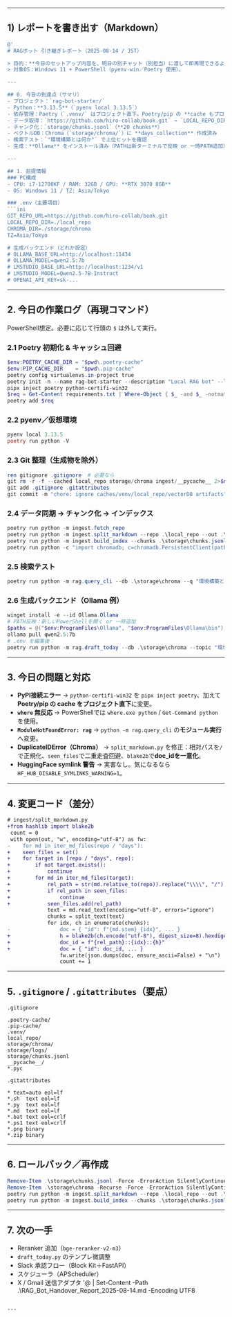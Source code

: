 
---

## 1) レポートを書き出す（Markdown）

````powershell
@'
# RAGボット 引き継ぎレポート（2025-08-14 / JST）

> 目的：**今日のセットアップ内容を、明日の別チャット（別担当）に渡して即再現できるように**まとめたドキュメント。  
> 対象OS：Windows 11 + PowerShell（pyenv-win／Poetry 使用）。

---

## 0. 今日の到達点（サマリ）
- プロジェクト：`rag-bot-starter/`
- Python：**3.13.5**（`pyenv local 3.13.5`）
- 依存管理：Poetry（`.venv/` はプロジェクト直下。Poetry/pip の **cache もプロジェクト直下**に退避）
- データ取得：`https://github.com/hiro-collab/book.git` → `LOCAL_REPO_DIR=./local_repo`
- チャンク化：`storage/chunks.jsonl`（**20 chunks**）
- ベクトルDB：Chroma（`storage/chroma/`）に **days_collection** 作成済み
- 検索テスト：`"環境構築とは何か"` で上位ヒットを確認
- 生成：**Ollama** をインストール済み（PATHは新ターミナルで反映 or 一時PATH追加）

---

## 1. 前提情報
### PC構成
- CPU: i7-12700KF / RAM: 32GB / GPU: **RTX 3070 8GB**
- OS: Windows 11 / TZ: Asia/Tokyo

### .env（主要項目）
```ini
GIT_REPO_URL=https://github.com/hiro-collab/book.git
LOCAL_REPO_DIR=./local_repo
CHROMA_DIR=./storage/chroma
TZ=Asia/Tokyo

# 生成バックエンド（どれか設定）
# OLLAMA_BASE_URL=http://localhost:11434
# OLLAMA_MODEL=qwen2.5:7b
# LMSTUDIO_BASE_URL=http://localhost:1234/v1
# LMSTUDIO_MODEL=Qwen2.5-7B-Instruct
# OPENAI_API_KEY=sk-...
````

---

## 2. 今日の作業ログ（再現コマンド）

PowerShell想定。必要に応じて行頭の `$` は外して実行。

### 2.1 Poetry 初期化 & キャッシュ回避

```powershell
$env:POETRY_CACHE_DIR = "$pwd\.poetry-cache"
$env:PIP_CACHE_DIR    = "$pwd\.pip-cache"
poetry config virtualenvs.in-project true
poetry init -n --name rag-bot-starter --description "Local RAG bot" --license MIT
pipx inject poetry python-certifi-win32
$req = Get-Content requirements.txt | Where-Object { $_ -and $_ -notmatch '^\s*#' }
poetry add $req
```

### 2.2 pyenv／仮想環境

```powershell
pyenv local 3.13.5
poetry run python -V
```

### 2.3 Git 整理（生成物を除外）

```powershell
ren gitignore .gitignore  # 必要なら
git rm -r -f --cached local_repo storage/chroma ingest/__pycache__ 2>$null
git add .gitignore .gitattributes
git commit -m "chore: ignore caches/venv/local_repo/vectorDB artifacts"  # 任意
```

### 2.4 データ同期 → チャンク化 → インデックス

```powershell
poetry run python -m ingest.fetch_repo
poetry run python -m ingest.split_markdown --repo .\local_repo --out .\storage\chunks.jsonl
poetry run python -m ingest.build_index --chunks .\storage\chunks.jsonl --db .\storage\chroma
poetry run python -c "import chromadb; c=chromadb.PersistentClient(path=r'.\storage\chroma'); print([col.name for col in c.list_collections()])"
```

### 2.5 検索テスト

```powershell
poetry run python -m rag.query_cli --db .\storage\chroma --q "環境構築とは何か"
```

### 2.6 生成バックエンド（Ollama 例）

```powershell
winget install -e --id Ollama.Ollama
# PATH反映：新しいPowerShellを開く or 一時追加
$paths = @("$env:ProgramFiles\Ollama", "$env:ProgramFiles\Ollama\bin"); foreach ($p in $paths) { if (Test-Path $p) { $env:PATH = "$p;$env:PATH" } }
ollama pull qwen2.5:7b
# .env を編集後：
poetry run python -m rag.draft_today --db .\storage\chroma --topic "環境の勉強"
```

---

## 3. 今日の問題と対応

* **PyPI接続エラー** → `python-certifi-win32` を `pipx inject poetry`、加えて **Poetry/pip の cache をプロジェクト直下**に変更。
* **`where` 無反応** → PowerShellでは `where.exe python` / `Get-Command python` を使用。
* **`ModuleNotFoundError: rag`** → `python -m rag.query_cli` の**モジュール実行**へ変更。
* **DuplicateIDError（Chroma）** → `split_markdown.py` を修正：相対パスを`/`で正規化、`seen_files`で二重走査回避、`blake2b`で**doc\_idを一意化**。
* **HuggingFace symlink 警告** → 実害なし。気になるなら `HF_HUB_DISABLE_SYMLINKS_WARNING=1`。

---

## 4. 変更コード（差分）

```diff
# ingest/split_markdown.py
+from hashlib import blake2b
 count = 0
 with open(out, "w", encoding="utf-8") as fw:
-    for md in iter_md_files(repo / "days"):
+    seen_files = set()
+    for target in [repo / "days", repo]:
+        if not target.exists():
+            continue
+        for md in iter_md_files(target):
+            rel_path = str(md.relative_to(repo)).replace("\\\\", "/")
+            if rel_path in seen_files:
+                continue
+            seen_files.add(rel_path)
             text = md.read_text(encoding="utf-8", errors="ignore")
             chunks = split_text(text)
             for idx, ch in enumerate(chunks):
-                doc = { "id": f"{md.stem}_{idx}", ... }
+                h = blake2b(ch.encode("utf-8"), digest_size=8).hexdigest()
+                doc_id = f"{rel_path}::{idx}::{h}"
+                doc = { "id": doc_id, ... }
                 fw.write(json.dumps(doc, ensure_ascii=False) + "\n")
                 count += 1
```

---

## 5. `.gitignore` / `.gitattributes`（要点）

`.gitignore`

```
.poetry-cache/
.pip-cache/
.venv/
local_repo/
storage/chroma/
storage/logs/
storage/chunks.jsonl
__pycache__/
*.pyc
```

`.gitattributes`

```
* text=auto eol=lf
*.sh  text eol=lf
*.py  text eol=lf
*.md  text eol=lf
*.bat text eol=crlf
*.ps1 text eol=crlf
*.png binary
*.zip binary
```

---

## 6. ロールバック／再作成

```powershell
Remove-Item .\storage\chunks.jsonl -Force -ErrorAction SilentlyContinue
Remove-Item .\storage\chroma -Recurse -Force -ErrorAction SilentlyContinue
poetry run python -m ingest.split_markdown --repo .\local_repo --out .\storage\chunks.jsonl
poetry run python -m ingest.build_index --chunks .\storage\chunks.jsonl --db .\storage\chroma
```

---

## 7. 次の一手

* Reranker 追加（`bge-reranker-v2-m3`）
* `draft_today.py` のテンプレ微調整
* Slack 承認フロー（Block Kit＋FastAPI）
* スケジューラ（APScheduler）
* X / Gmail 送信アダプタ
  '@ | Set-Content -Path .\RAG\_Bot\_Handover\_Report\_2025-08-14.md -Encoding UTF8

````

---

